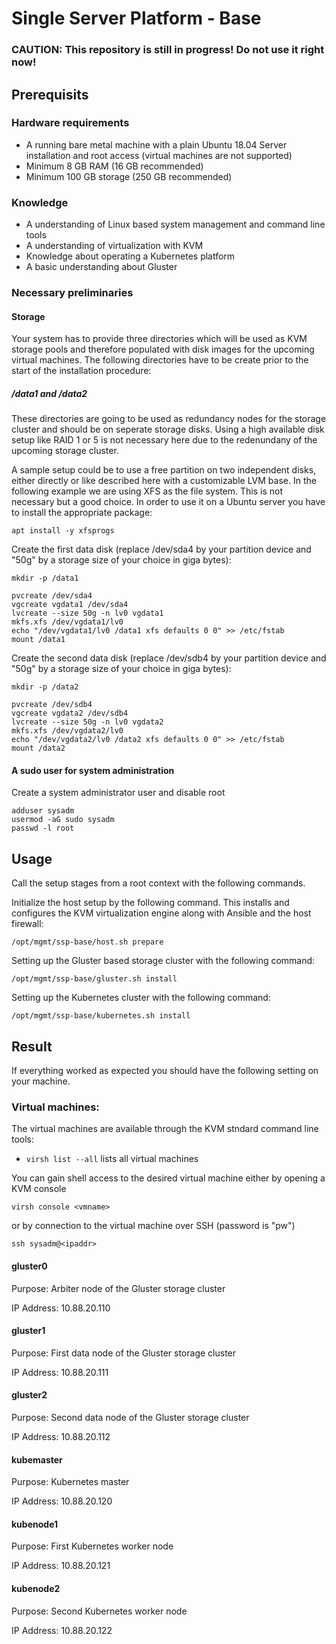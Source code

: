 # Single Server Platform - Base

### CAUTION: This repository is still in progress! Do not use it right now!

## Prerequisits

### Hardware requirements

- A running bare metal machine with a plain Ubuntu 18.04 Server installation and root access (virtual machines are not supported)
- Minimum 8 GB RAM (16 GB recommended) 
- Minimum 100 GB storage (250 GB recommended)

### Knowledge

- A understanding of Linux based system management and command line tools
- A understanding of virtualization with KVM
- Knowledge about operating a Kubernetes platform
- A basic understanding about Gluster

### Necessary preliminaries

#### Storage

Your system has to provide three directories which will be used as KVM storage pools and therefore populated with disk images for the upcoming virtual machines. The following directories have to be create prior to the start of the installation procedure:

##### /data1 and /data2

These directories are going to be used as redundancy nodes for the storage cluster and should be on seperate storage disks. Using a high available disk setup like RAID 1 or 5 is not necessary here due to the redenundany of the upcoming storage cluster.

A sample setup could be to use a free partition on two independent disks, either directly or like described here with a customizable LVM base. In the following example we are using XFS as the file system. This is not necessary but a good choice. In order to use it on a Ubuntu server you have to install the appropriate package:

~~~~
apt install -y xfsprogs
~~~~

Create the first data disk (replace /dev/sda4 by your partition device and "50g" by a storage size of your choice in giga bytes):

~~~~
mkdir -p /data1
~~~~

~~~~
pvcreate /dev/sda4
vgcreate vgdata1 /dev/sda4
lvcreate --size 50g -n lv0 vgdata1
mkfs.xfs /dev/vgdata1/lv0
echo "/dev/vgdata1/lv0 /data1 xfs defaults 0 0" >> /etc/fstab
mount /data1
~~~~

Create the second data disk (replace /dev/sdb4 by your partition device and "50g" by a storage size of your choice in giga bytes):

~~~~
mkdir -p /data2
~~~~

~~~~
pvcreate /dev/sdb4
vgcreate vgdata2 /dev/sdb4
lvcreate --size 50g -n lv0 vgdata2
mkfs.xfs /dev/vgdata2/lv0
echo "/dev/vgdata2/lv0 /data2 xfs defaults 0 0" >> /etc/fstab
mount /data2
~~~~

#### A sudo user for system administration

Create a system administrator user and disable root
~~~~
adduser sysadm
usermod -aG sudo sysadm
passwd -l root
~~~~

## Usage

Call the setup stages from a root context with the following commands.

Initialize the host setup by the following command. This installs and configures the KVM virtualization engine along with Ansible and the host firewall:
~~~~
/opt/mgmt/ssp-base/host.sh prepare
~~~~

Setting up the Gluster based storage cluster with the following command:
~~~~
/opt/mgmt/ssp-base/gluster.sh install
~~~~

Setting up the Kubernetes cluster with the following command:
~~~~
/opt/mgmt/ssp-base/kubernetes.sh install
~~~~

## Result

If everything worked as expected you should have the following setting on your machine.

### Virtual machines:

The virtual machines are available through the KVM stndard command line tools:
- `virsh list --all` lists all virtual machines

You can gain shell access to the desired virtual machine either by opening a KVM console
~~~~
virsh console <vmname>
~~~~
or by connection to the virtual machine over SSH (password is "pw")
~~~~
ssh sysadm@<ipaddr>
~~~~

#### gluster0

Purpose: Arbiter node of the Gluster storage cluster

IP Address: 10.88.20.110

#### gluster1

Purpose: First data node of the Gluster storage cluster

IP Address: 10.88.20.111

#### gluster2

Purpose: Second data node of the Gluster storage cluster

IP Address: 10.88.20.112

#### kubemaster

Purpose: Kubernetes master

IP Address: 10.88.20.120

#### kubenode1

Purpose: First Kubernetes worker node

IP Address: 10.88.20.121

#### kubenode2

Purpose: Second Kubernetes worker node

IP Address: 10.88.20.122
